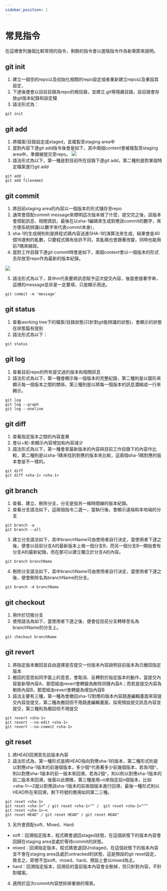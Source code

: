 ```yaml
---
sidebar_position: 1
---
```


# 常見指令
在這裡會列幾個比較常用的指令，剩餘的指令會以進階指令作為新章節來說明。

## git init
1. 建立一個空的repo以及初始化相關的repo設定或者重新建立repo以及重設其設定，
2. 下達後便會以目前目錄為repo的根目錄，並建立.git等隱藏目錄，該目錄會存放git版本紀錄和設定檔
3. 語法形式為：

```
git init
```

## git add
1. 將檔案/目錄設定成staged，並複製至staging area中
2. 當對內容下達git add指令後會是如下，其中兩個content會被複製至staging area中，準備被提交至repo。
![](https://res.cloudinary.com/dqfxgtyoi/image/upload/v1632562545/blog/git/anExample2OfGitStorage_s1tpcw.png)
3. 語法形式為以下，第一種是對目前所在目錄下達git add，第二種則是對某個特定檔案進行git add
```
git add .
git add filename1
```


## git commit
1. 將目前staging area的內容以一個版本的形式儲存至repo
2. 通常會搭配commit message來標明這次版本做了什麼，提交完之後，該版本會搭配訊息、相關資訊，最後在以sha-1編碼來生成對應該commit的數字，來方便系統辨識(以數字來代表commit本身)，
3. sha-1的生成規則則是將程式碼內容送進SHA-1的演算法來生成，結果會是40個16進制的亂數，只要程式碼有些許不同，其亂碼也會跟著改變，同時也能用前7碼來縮寫。
4. 當對工作目錄下達git commit時會是如下，兩個content會以一個版本的形式去存放至repo作為最新的版本紀錄。

![](https://res.cloudinary.com/dqfxgtyoi/image/upload/v1632562545/blog/git/anExample3OfGitStorage_gqcrun.png)

5. 語法形式為以下，其中m代表要將訊息賦予這次提交內容，後面會接著字串，這裡的message並非是一定要填，只是顯示用途。

```
git commit -m 'message'
```


## git status
1. 查看working tree下的檔案/目錄狀態(只針對git能辨識的狀態)，會顯示的狀態在狀態篇有提到
2. 語法形式為以下：
```
git status
```

## git log
1. 查看目前repo的所有提交過的版本和相關訊息
2. 語法形式為以下，第一種會顯示每一個版本的完整紀錄，第二種則是以圖形來顯示每一個版本之間的關係，第三種則是以將每一個版本的訊息濃縮成一行來顯示。

```
git log
git log --graph
git log --oneline
```

## git diff
1. 查看指定版本之間的內容差異
2. 會以+和-來顯示內容增加和內容減少
2. 語法形式為以下，第一種會拿最新版本的內容與目前工作目錄下的內容作比較，第二種則是以sha-1碼來找到對應的版本來比較，這兩個sha-1碼對應的版本會是不一樣的。

```
git diff
git diff <sha-1> <sha-1> 
```
## git branch
1. 查看、建立、刪除分支，分支是指另一條時間線的版本紀錄。
2. 查看分支語法如下，這兩個指令二選一，當執行後，會顯示遠端和本地端的分支
```
git branch -a
git branch --all
```
3. 建立分支語法如下，其中branchName可由使用者自行決定，當使用者下達之後，便會以目前分支A的最新版本上做一個分支B，而另一個分支B一開始會有分支A的最新紀錄，而在那可以建立獨立於分支A的內容。
```
git branch branchName
```

4. 刪除分支語法如下，其中branchName可由使用者自行決定，當使用者下達之後，便會刪除名為branchName的分支。

```
git branch -d branchName
```

## git checkout
1. 用作於切換分支
2. 使用語法為如下，當使用者下達之後，便會從目前分支轉移至名為branchName的分支上。

```
git checkout branchName
```


## git revert
1. 將指定版本撤回並自由選擇是否提交一份版本內容說明目前版本為已撤回指定版本
2. 撤回的意思如同字面上的意思，會取消、反轉對於指定版本的動作，當提交內容是新增內容A，那麼經由revert會轉變為刪除同樣內容A；而若是提交內容為刪除內容B，那麼經由revert會轉變為增加內容B
3. 語法主要有三種，第一種為會撤回sha-12對應的版本內容跳進編輯畫面來寫提交內容並提交，第二種為撤回但不用跳進編輯畫面，採用預設提交訊息內容並提交，第三種則為撤回但不用提交

```
git revert <sha-1>
git revert --no-edit <sha-1> 
git revert --no-commit <sha-1>
```

## git reset
1. 將HEAD回溯至先前版本內容
2. 語法形式為，第一種形式是將HEAD指向對應sha-1的版本，第二種形式則是以對應sha-1版本的前幾個版本，多少個^代表著多少前幾個版本，若為1個^，則以對應sha-1版本的前一版本來回溯，若為2個^，則以則以對應sha-1版本的前二版本來回溯，後面以此類推，第三種是用~n來指定前n個版本，比如&lt;sha-1&gt;~2就以對應該sha-1版本的前兩個版本進行回溯，最後一種形式則以HEAD所在來回溯，剩下符號的應用如同第二三種。


```
git reset <sha-1> 
git reset <sha-1>^ / git reset <sha-1>^^ /  git reset <sha-1>^^^  
git reset <sha-1>~n
git reset HEAD^ / git reset HEAD^ / git reset HEAD^
```

3. 另外會搭配soft、Mixed、Hard:
 - soft：回溯指定版本，程式碼會退回staged狀態，在這個狀態下的版本內容會回歸在staging area並處於等待commit的狀態。
 - mixed：回溯指定版本，程式碼會退回Unstaged，在這個狀態下的版本內容並不會在staging area且處於untracked的狀態，這是預設的git reset設定，換言之，即使不加soft、mixed、hard，預設上會以mixed為主。
 - hard：回溯指定版本，回溯前的當前版本內容會全刪掉，但只針對內容，不針對檔案。

4. 適用於這次commit內容想拆掉重做的場景。



 
